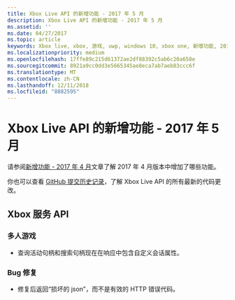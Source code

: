 ```yaml
---
title: Xbox Live API 的新增功能 - 2017 年 5 月
description: Xbox Live API 的新增功能 - 2017 年 5 月
ms.assetid: ''
ms.date: 04/27/2017
ms.topic: article
keywords: Xbox live, xbox, 游戏, uwp, windows 10, xbox one, 新增功能, 2017 年 5 月
ms.localizationpriority: medium
ms.openlocfilehash: 17ffe89c215d61372ae2df88392c5ab6c20a658e
ms.sourcegitcommit: 8921a9cc0dd3e5665345ae8eca7ab7aeb83ccc6f
ms.translationtype: MT
ms.contentlocale: zh-CN
ms.lasthandoff: 12/11/2018
ms.locfileid: "8882595"
---
```

# <a name="whats-new-for-the-xbox-live-apis---may-2017"></a>Xbox Live API 的新增功能 - 2017 年 5 月

请参阅[新增功能 - 2017 年 4 月](1704-whats-new.md)文章了解 2017 年 4 月版本中增加了哪些功能。

你也可以查看 [GitHub 提交历史记录](https://github.com/Microsoft/xbox-live-api/commits/master)，了解 Xbox Live API 的所有最新的代码更改。

## <a name="xbox-services-apis"></a>Xbox 服务 API

### <a name="multiplayer"></a>多人游戏

* 查询活动句柄和搜索句柄现在在响应中包含自定义会话属性。

### <a name="bug-fixes"></a>Bug 修复

* 修复后返回“损坏的 json”，而不是有效的 HTTP 错误代码。
